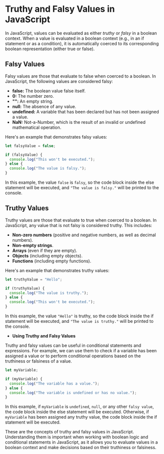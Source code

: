# **Truthy and Falsy Values in JavaScript**

In JavaScript, values can be evaluated as either *truthy* or *falsy* in a boolean context. When a value is evaluated in a boolean context (e.g., in an if statement or as a condition), it is automatically coerced to its corresponding boolean representation (either true or false).

## **Falsy Values**

Falsy values are those that evaluate to false when coerced to a boolean. In JavaScript, the following values are considered falsy:

* **false:** The boolean value false itself.
* **0:** The number zero.
* **"":** An empty string.
* **null:** The absence of any value.
* **undefined:** A variable that has been declared but has not been assigned a value.
* **NaN:** Not-a-Number, which is the result of an invalid or undefined mathematical operation.

Here's an example that demonstrates falsy values:

```javascript
let falsyValue = false;

if (falsyValue) {
  console.log("This won't be executed.");
} else {
  console.log("The value is falsy.");
}
```

In this example, the value `false` is `falsy`, so the code block inside the else statement will be executed, and `"The value is falsy."` will be printed to the console.

## **Truthy Values**

Truthy values are those that evaluate to true when coerced to a boolean. In JavaScript, any value that is not falsy is considered truthy. This includes:

* **Non-zero numbers** (positive and negative numbers, as well as decimal numbers).
* **Non-empty strings**.
* **Arrays** (even if they are empty).
* **Objects** (including empty objects).
* **Functions** (including empty functions).

Here's an example that demonstrates truthy values:

```javascript
let truthyValue = "Hello";

if (truthyValue) {
  console.log("The value is truthy.");
} else {
  console.log("This won't be executed.");
}
```

In this example, the value `"Hello"` is truthy, so the code block inside the if statement will be executed, and `"The value is truthy."` will be printed to the console.

* **Using Truthy and Falsy Values**

Truthy and falsy values can be useful in conditional statements and expressions. For example, we can use them to check if a variable has been assigned a value or to perform conditional operations based on the truthiness or falsiness of a value.

```javascript
let myVariable;

if (myVariable) {
  console.log("The variable has a value.");
} else {
  console.log("The variable is undefined or has no value.");
}
```

In this example, if `myVariable` is `undefined`, `null`, or any other `falsy value`, the code block inside the else statement will be executed. Otherwise, if `myVariable` has been assigned any truthy value, the code block inside the if statement will be executed.

These are the concepts of truthy and falsy values in JavaScript. Understanding them is important when working with boolean logic and conditional statements in JavaScript, as it allows you to evaluate values in a boolean context and make decisions based on their truthiness or falsiness.
